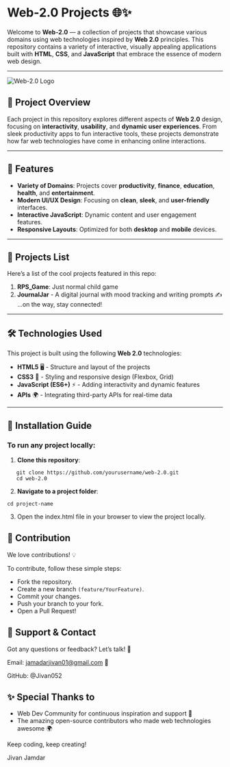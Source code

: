 # Web-2.0 Projects 🌐✨

Welcome to **Web-2.0** — a collection of projects that showcase various domains using web technologies inspired by **Web 2.0** principles. This repository contains a variety of interactive, visually appealing applications built with **HTML**, **CSS**, and **JavaScript** that embrace the essence of modern web design.

---

![Web-2.0 Logo](https://img.shields.io/badge/Web--2.0%20Projects-HTML%20%7C%20CSS%20%7C%20JS-00bcd4?style=flat-square)  

## 🚀 Project Overview

Each project in this repository explores different aspects of **Web 2.0** design, focusing on **interactivity**, **usability**, and **dynamic user experiences**. From sleek productivity apps to fun interactive tools, these projects demonstrate how far web technologies have come in enhancing online interactions.

---

## 🌟 Features

- **Variety of Domains**: Projects cover **productivity**, **finance**, **education**, **health**, and **entertainment**.
- **Modern UI/UX Design**: Focusing on **clean**, **sleek**, and **user-friendly** interfaces.
- **Interactive JavaScript**: Dynamic content and user engagement features.
- **Responsive Layouts**: Optimized for both **desktop** and **mobile** devices.

---

## 📂 Projects List

Here’s a list of the cool projects featured in this repo:

1. **RPS_Game**: Just normal child game
2. **JournalJar** - A digital journal with mood tracking and writing prompts ✍️ 
...on the way, stay connected!
---

## 🛠️ Technologies Used

This project is built using the following **Web 2.0** technologies:

- **HTML5** 🖥️ - Structure and layout of the projects
- **CSS3** 🎨 - Styling and responsive design (Flexbox, Grid)
- **JavaScript (ES6+)** ⚡ - Adding interactivity and dynamic features
- **APIs** 🌍 - Integrating third-party APIs for real-time data

---

## 📜 Installation Guide

### To run any project locally:

1. **Clone this repository**:

```
   git clone https://github.com/yourusername/web-2.0.git
   cd web-2.0
```
2. **Navigate to a project folder**:
```
cd project-name
```
3. Open the index.html file in your browser to view the project locally.

## 🤝 Contribution
We love contributions! 💡

To contribute, follow these simple steps:
  - Fork the repository.
  - Create a new branch `(feature/YourFeature)`.
  - Commit your changes.
  - Push your branch to your fork.
  - Open a Pull Request!

## 🖤 Support & Contact
Got any questions or feedback? Let’s talk! 🤖

Email: jamadarjivan01@gmail.com 📧

GitHub: @Jivan052

## ✨ Special Thanks to
   - Web Dev Community for continuous inspiration and support 🙏
   - The amazing open-source contributors who made web technologies awesome 🌍

Keep coding, keep creating!

Jivan Jamdar
